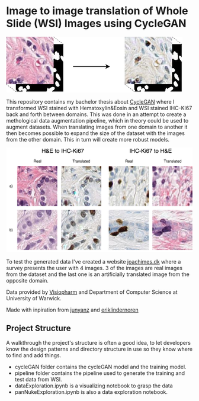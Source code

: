# Image to image translation of Whole Slide (WSI) Images using CycleGAN
![alt text](img/embedTranslation.png "Embedded image translation")


This repository contains my bachelor thesis about [CycleGAN](https://arxiv.org/pdf/1703.10593.pdf) where I transformed WSI stained with Hematoxylin&Eosin and WSI stained IHC-KI67 back and forth between domains. 
This was done in an attempt to create a methological data augmentation pipeline, which in theory could be used to augment datasets.
 When translating images from one domain to another it then becomes possible to expand the size of the dataset with the images from the other domain. This in turn will create more robust models.

![alt text](img/embedResults.png "Transformed embedded images")

To test the generated data I've created a website [joachimes.dk](www.joachimes.dk) where a survey presents the user with 4 images. 3 of the images are real images from the dataset and the last one is an artificially translated image from the opposite domain.


Data provided by [Visiopharm](https://visiopharm.com) and Department of Computer Science at University of Warwick.

Made with inpiration from [junyanz](https://github.com/junyanz/pytorch-CycleGAN-and-pix2pix) and [eriklindernoren](https://github.com/eriklindernoren/PyTorch-GAN/)

## Project Structure
A walkthrough the project's structure is often a good idea, to let developers know the design patterns and directory structure in use so they know where to find and add things.
* cycleGAN folder contains the cycleGAN model and the training model.
* pipeline folder contains the pipeline used to generate the training and test data from WSI.
* dataExploration.ipynb is a visualizing notebook to grasp the data
* panNukeExploration.ipynb is also a data exploration notebook.
